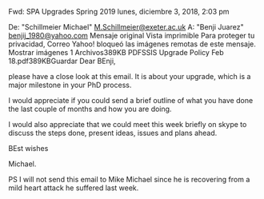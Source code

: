 Fwd: SPA Upgrades Spring 2019
lunes, diciembre 3, 2018, 2:03 pm


De: 
"Schillmeier Michael" <M.Schillmeier@exeter.ac.uk>
A: 
"Benji Juarez" <benjij_1980@yahoo.com>
Mensaje original Vista imprimible
Para proteger tu privacidad, Correo Yahoo! bloqueó las imágenes remotas de este mensaje. Mostrar imágenes
1 Archivos389KB
PDFSSIS Upgrade Policy Feb 18.pdf389KBGuardar
Dear BEnji, 

please have a close look at this email. It is about your upgrade, which is a major milestone in your PhD process. 

I would appreciate if you could send a brief outline of what you have done the last couple of months and how you are doing. 

I would also appreciate that we could meet this week briefly on skype to discuss the steps done, present ideas, issues and plans ahead.  

BEst wishes

Michael. 


PS
I will not send this email to Mike Michael since he is recovering from a mild heart attack he suffered last week. 
